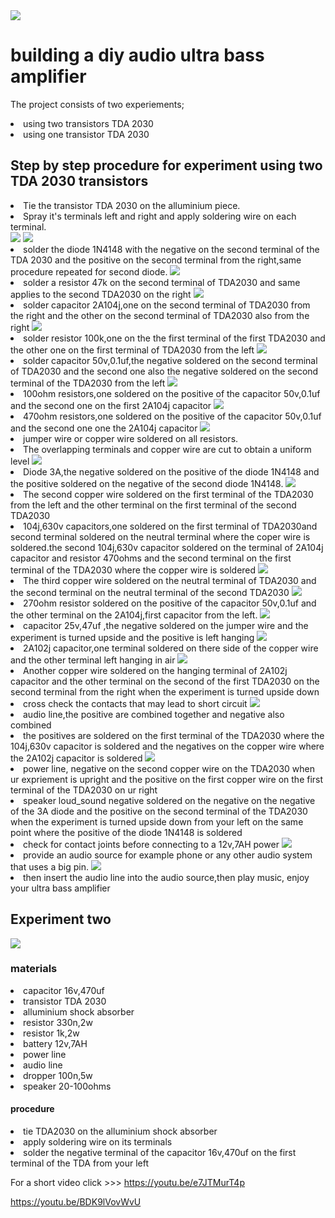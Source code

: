 
<img src="wafela.jpg"/>

<h1>building a diy audio ultra bass amplifier</h1>

<Paragraph>The project consists of two experiements;
<li>
using two transistors TDA 2030
</li>
<li>
using one transistor TDA 2030
</li>




<h2>
Step by step procedure for experiment using two TDA 2030 transistors
</h2>

<li>
Tie the transistor TDA 2030 on the alluminium piece.
</li>

<li>
Spray it's terminals left and right and apply soldering wire on each terminal.
</li>

<img src="tyingTDA2030.png"/>


<img src="Applysolder.png"/>


<li>
solder the diode 1N4148 with the negative on the second terminal of the TDA 2030 and the positive on the second terminal from the right,same procedure repeated for second diode.


<img src="solderdiode1N4148.png"/>
<li>
solder a resistor 47k on the second terminal of TDA2030 and same applies to the second TDA2030 on the right

<img src="Solderresistor47k.png"/>
<li>
solder capacitor 2A104j,one on the second terminal of TDA2030 from the right and the other on the second terminal of TDA2030 also from the right
<img src="solder2a104.png"/>

<li>
solder resistor 100k,one on the the first terminal of the first TDA2030 and the other one on the first terminal of TDA2030 from the left

<img src="resistor100k.png"/>

<li>
solder capacitor 50v,0.1uf,the negative soldered on the second terminal of TDA2030 and the second one also the negative soldered on the second terminal of the TDA2030 from the left

<img src="50v0.1uf.png"/>

<li>
100ohm resistors,one soldered on the positive of the capacitor 50v,0.1uf and the second one on the first 2A104j capacitor

<image src="100ohmresistor.png"/>

<li>
470ohm resistors,one soldered on the positive of the capacitor 50v,0.1uf and the second one one the 2A104j capacitor

<img src="470ohmresistor.png"/>
<li>
jumper wire or copper wire soldered on all resistors.

<li>
The overlapping terminals and copper wire are cut to obtain a uniform level

<img src="cutoverlap.png"/>
<li>
Diode 3A,the negative soldered on the positive of the diode 1N4148 and the positive soldered on the negative of the second diode 1N4148.

<img src="diode3A.png"/>
<li>
The second copper wire soldered on the first terminal of the TDA2030 from the left and the other terminal on the first terminal of the second TDA2030

<li>    
104j,630v capacitors,one soldered on the first terminal of TDA2030and second terminal soldered on the neutral terminal where the coper wire is soldered.the second 104j,630v capacitor soldered on the terminal of 2A104j capacitor and resistor 470ohms and the second terminal on the first terminal of the TDA2030 where the copper wire is soldered

<img src="104j630v.png"/>

 <li>   
The third copper wire soldered on the neutral terminal of TDA2030 and the second terminal on the neutral terminal of the second TDA2030

<img src="anothercopwire3.png"/>
 
<li>   
270ohm resistor soldered on the positive of the capacitor 50v,0.1uf and the other terminal on the 2A104j,first capacitor from the left.

<img src="270ohmresistor.png"/>
 <li>   
capacitor 25v,47uf ,the negative soldered on the jumper wire and the experiment is turned upside and the positive is left hanging

<img src="capacitor25v47uf.png"/>
 <li>   
2A102j capacitor,one terminal soldered on there side of the copper wire and the other terminal left hanging in air

<img src="2A102jcapacitor.png"/>
 <li>   
Another copper wire soldered on the hanging terminal of 2A102j capacitor and the other terminal on the second of the first TDA2030 on the second terminal from the right when the experiment is turned upside down

<li>    
cross check the contacts that may lead to short circuit

<img src="crosscheck.png"/>
<li>    
audio line,the positive are combined together and negative also combined


<li>    
the positives are soldered on the first terminal of the TDA2030 where the 104j,630v capacitor is soldered and the negatives on the copper wire where the 2A102j capacitor is soldered

<img src="solderaudioline.png"/>
 <li>   
power line, negative on the second copper wire on the TDA2030 when ur expriement is upright and the positive on the first copper wire on the first terminal of the TDA2030 on ur right

 <li>   
speaker loud_sound negative soldered on the negative on the negative of the 3A diode and the positive on the second terminal of the TDA2030 when the experiment is turned upside down from your left on the same point where the positive of the diode 1N4148 is soldered
  <li>  
check for contact joints before connecting to a 12v,7AH power
<img src="crosscheck.png"/>

 <li>   
provide an audio source for example phone or any other audio system that uses a big pin.
<img src="connectpowersce.png"/>
    
<li>
then insert the audio line into the audio source,then play music, enjoy your ultra bass amplifier
<h2>
Experiment two
</h2>
<img src="TRIAL.jpg"/>
<h3>
materials
</h3>
 <li>   
capacitor 16v,470uf
  <li>  
transistor TDA 2030
 <li>   
alluminium shock absorber
  <li>  
resistor 330n,2w
  <li>  
resistor 1k,2w
 <li>   
battery 12v,7AH
 <li>   
power line
   <li> 
audio line
   <li> 
dropper 100n,5w
   <li> 
speaker 20-100ohms

<h4>
procedure
</h4>
 <li>   
tie TDA2030 on the alluminium shock absorber

  <li>  
apply soldering wire on its terminals

  <li>  
solder the negative terminal of the capacitor 16v,470uf on the first terminal of the TDA from your left


For a short video click >>> https://youtu.be/e7JTMurT4p

        
 https://youtu.be/BDK9lVovWvU

